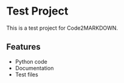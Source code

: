 # Test Project

This is a test project for Code2MARKDOWN.

## Features

- Python code
- Documentation
- Test files
